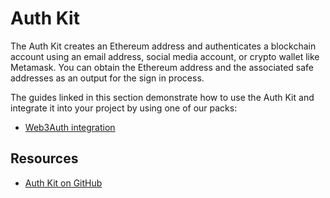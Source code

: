 # Auth Kit

The Auth Kit creates an Ethereum address and authenticates a blockchain account using an email address, social media account, or crypto wallet like Metamask. You can obtain the Ethereum address and the associated safe addresses as an output for the sign in process.

The guides linked in this section demonstrate how to use the Auth Kit and integrate it into your project by using one of our packs:

- [Web3Auth integration](./web3auth.md)

## Resources
- [Auth Kit on GitHub](https://github.com/safe-global/safe-core-sdk/tree/main/packages/auth-kit)
